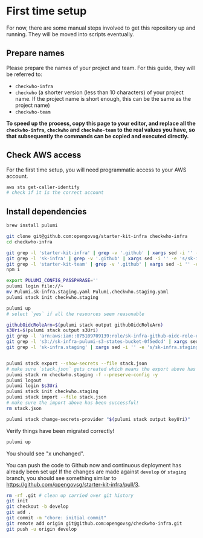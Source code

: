 # First time setup

For now, there are some manual steps involved to get this repository up and running. They will be moved into scripts eventually.

## Prepare names

Please prepare the names of your project and team. For this guide, they will be referred to:

- `checkwho-infra`
- `checkwho` (a shorter version (less than 10 characters) of your project name. If the project name is short enough, this can be the same as the project name)
- `checkwho-team`

**To speed up the process, copy this page to your editor, and replace all the `checkwho-infra`, `checkwho` and `checkwho-team` to the real values you have, so that subsequently the commands can be copied and executed directly.**

## Check AWS access

For the first time setup, you will need programmatic access to your AWS account.

```bash
aws sts get-caller-identify
# check if it is the correct account
```

## Install dependencies

```bash
brew install pulumi

git clone git@github.com:opengovsg/starter-kit-infra checkwho-infra
cd checkwho-infra

git grep -l 'starter-kit-infra' | grep -v '.github' | xargs sed -i '' -e 's/starter-kit-infra/checkwho-infra/g'
git grep -l 'sk-infra' | grep -v '.github' | xargs sed -i '' -e 's/sk-infra/checkwho/g'
git grep -l 'starter-kit-team' | grep -v '.github' | xargs sed -i '' -e 's/starter-kit-team/checkwho-team/g'
npm i

export PULUMI_CONFIG_PASSPHRASE=''
pulumi login file://~
mv Pulumi.sk-infra.staging.yaml Pulumi.checkwho.staging.yaml
pulumi stack init checkwho.staging

pulumi up
# select `yes` if all the resources seem reasonable

githubOidcRoleArn=$(pulumi stack output githubOidcRoleArn)
s3Uri=$(pulumi stack output s3Uri)
git grep -l 'arn:aws:iam::075109709139:role/sk-infra-github-oidc-role-e6eab36' | xargs sed -i '' -e 's,arn:aws:iam::075109709139:role/sk-infra-github-oidc-role-e6eab36,'"$githubOidcRoleArn"',g'
git grep -l 's3://sk-infra-pulumi-s3-states-bucket-0f5edcd' | xargs sed -i '' -e 's,s3://sk-infra-pulumi-s3-states-bucket-0f5edcd,'"$s3Uri"',g'
git grep -l 'sk-infra.staging' | xargs sed -i '' -e 's/sk-infra.staging/checkwho.staging/g'


pulumi stack export --show-secrets --file stack.json
# make sure `stack.json` gets created which means the export above has been successful!
pulumi stack rm checkwho.staging -f --preserve-config -y
pulumi logout
pulumi login $s3Uri
pulumi stack init checkwho.staging
pulumi stack import --file stack.json
# make sure the import above has been successful!
rm stack.json

pulumi stack change-secrets-provider "$(pulumi stack output keyUri)"
```

Verify things have been migrated correctly!

```bash
pulumi up
```

You should see "x unchanged".

You can push the code to Github now and continuous deployment has already been set up! If the changes are made against `develop` or `staging` branch, you should see something similar to https://github.com/opengovsg/starter-kit-infra/pull/3.

```bash
rm -rf .git # clean up carried over git history
git init
git checkout -b develop
git add .
git commit -m "chore: initial commit"
git remote add origin git@github.com:opengovsg/checkwho-infra.git
git push -u origin develop
```
